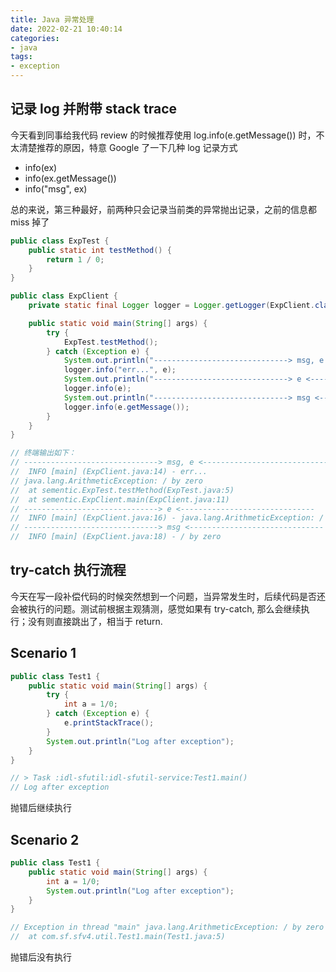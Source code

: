 ```yaml
---
title: Java 异常处理
date: 2022-02-21 10:40:14
categories:
- java
tags:
- exception
---
```


## 记录 log 并附带 stack trace

今天看到同事给我代码 review 的时候推荐使用 log.info(e.getMessage()) 时，不太清楚推荐的原因，特意 Google 了一下几种 log 记录方式

* info(ex)
* info(ex.getMessage())
* info("msg", ex)

总的来说，第三种最好，前两种只会记录当前类的异常抛出记录，之前的信息都 miss 掉了

```java
public class ExpTest {
    public static int testMethod() {
        return 1 / 0;
    }
}

public class ExpClient {
    private static final Logger logger = Logger.getLogger(ExpClient.class);

    public static void main(String[] args) {
        try {
            ExpTest.testMethod();
        } catch (Exception e) {
            System.out.println("------------------------------> msg, e <------------------------------");
            logger.info("err...", e);
            System.out.println("------------------------------> e <------------------------------");
            logger.info(e);
            System.out.println("------------------------------> msg <------------------------------");
            logger.info(e.getMessage());
        }
    }
}

// 终端输出如下：
// ------------------------------> msg, e <------------------------------
//  INFO [main] (ExpClient.java:14) - err...
// java.lang.ArithmeticException: / by zero
// 	at sementic.ExpTest.testMethod(ExpTest.java:5)
// 	at sementic.ExpClient.main(ExpClient.java:11)
// ------------------------------> e <------------------------------
//  INFO [main] (ExpClient.java:16) - java.lang.ArithmeticException: / by zero
// ------------------------------> msg <------------------------------
//  INFO [main] (ExpClient.java:18) - / by zero
```

## try-catch 执行流程

今天在写一段补偿代码的时候突然想到一个问题，当异常发生时，后续代码是否还会被执行的问题。测试前根据主观猜测，感觉如果有 try-catch, 那么会继续执行；没有则直接跳出了，相当于 return.

## Scenario 1

```java
public class Test1 {
    public static void main(String[] args) {
        try {
            int a = 1/0;
        } catch (Exception e) {
            e.printStackTrace();
        }
        System.out.println("Log after exception");
    }
}

// > Task :idl-sfutil:idl-sfutil-service:Test1.main()
// Log after exception
```

抛错后继续执行

## Scenario 2

```java
public class Test1 {
    public static void main(String[] args) {
        int a = 1/0;
        System.out.println("Log after exception");
    }
}

// Exception in thread "main" java.lang.ArithmeticException: / by zero
// 	at com.sf.sfv4.util.Test1.main(Test1.java:5)
```

抛错后没有执行
